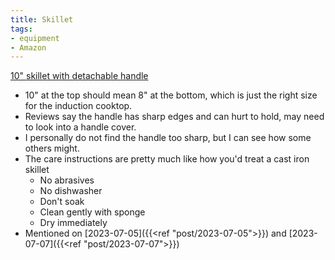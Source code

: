 ```yaml
---
title: Skillet
tags:
- equipment
- Amazon
---
```

[10" skillet with detachable handle](https://www.amazon.com/dp/B0BY9VT4F2/ref=nosim?tag=ffwf0f-20)
- 10" at the top should mean 8" at the bottom, which is just the right size for the induction cooktop.
- Reviews say the handle has sharp edges and can hurt to hold, may need to look into a handle cover.
- I personally do not find the handle too sharp, but I can see how some others might.
- The care instructions are pretty much like how you'd treat a cast iron skillet
    - No abrasives
    - No dishwasher
    - Don't soak
    - Clean gently with sponge
    - Dry immediately
- Mentioned on [2023-07-05]({{<ref "post/2023-07-05">}}) and [2023-07-07]({{<ref "post/2023-07-07">}})